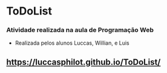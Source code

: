 # ToDoList
### Atividade realizada na aula de Programação Web
- Realizada pelos alunos Luccas, Willian, e Luis

## https://luccasphilot.github.io/ToDoList/
